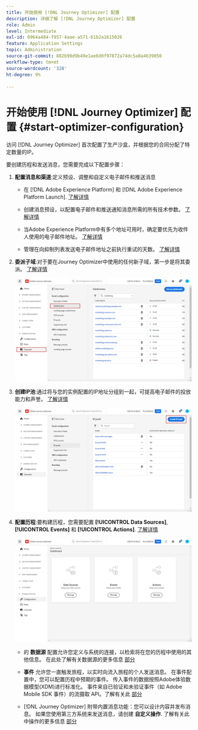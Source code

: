 ```yaml
---
title: 开始使用 [!DNL Journey Optimizer] 配置
description: 详细了解 [!DNL Journey Optimizer] 配置
role: Admin
level: Intermediate
exl-id: 0964a484-f957-4aae-a571-61b2a1615026
feature: Application Settings
topic: Administration
source-git-commit: 882b99d9b49e1ae6d0f97872a74dc5a8a4639050
workflow-type: tm+mt
source-wordcount: '328'
ht-degree: 9%

---
```



# 开始使用 [!DNL Journey Optimizer] 配置 {#start-optimizer-configuration}

访问 [!DNL Journey Optimizer] 首次配置了生产沙盒，并根据您的合同分配了特定数量的IP。

要创建历程和发送消息，您需要完成以下配置步骤：

1. **配置消息和渠道**:定义预设、调整和自定义电子邮件和推送消息

   * 在 [!DNL Adobe Experience Platform] 和 [!DNL Adobe Experience Platform Launch]. [了解详情](../messages/push-gs.md)

   * 创建消息预设，以配置电子邮件和推送通知消息所需的所有技术参数。 [了解详情](message-presets.md)

   * 当Adobe Experience Platform中有多个地址可用时，确定要优先为收件人使用的电子邮件地址。 [了解详情](primary-email-addresses.md)

   * 管理在向抑制列表发送电子邮件地址之前执行重试的天数。 [了解详情](manage-suppression-list.md)

   <!--
    * Understand push notification flow. [Learn more](../messages/push-gs.md)
    -->

1. **委派子域**:对于要在Journey Optimizer中使用的任何新子域，第一步是将其委派。 [了解详情](about-subdomain-delegation.md)

   ![](assets/subdomain.png)

1. **创建IP池**:通过将与您的实例配置的IP地址分组到一起，可提高电子邮件的投放能力和声誉。 [了解详情](ip-pools.md)

   ![](assets/ip-pool.png)

1. **配置历程**:要构建历程，您需要配置 **[!UICONTROL Data Sources]**, **[!UICONTROL Events]** 和 **[!UICONTROL Actions]**. [了解详情](about-data-sources-events-actions.md)

   ![](assets/admin-menu.png)

   * 的 **数据源** 配置允许您定义与系统的连接，以检索将在您的历程中使用的其他信息。 在此处了解有关数据源的更多信息 [部分](../datasource/about-data-sources.md)

   * **事件** 允许您一直触发旅程，以实时向流入旅程的个人发送消息。 在事件配置中，您可以配置历程中预期的事件。 传入事件的数据按照Adobe体验数据模型(XDM)进行标准化。 事件来自已验证和未验证事件（如 Adobe Mobile SDK 事件）的流摄取 API。了解有关此 [部分](../event/about-events.md)

   * [!DNL Journey Optimizer] 附带内置消息功能：您可以设计内容并发布消息。 如果您使用第三方系统来发送消息，请创建 **自定义操作**. 了解有关此中操作的更多信息 [部分](../action/action.md)
